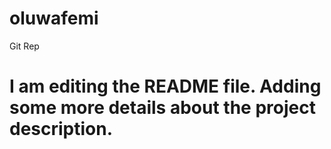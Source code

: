 # oluwafemi
Git Rep
# I am editing the README file. Adding some more details about the project description.
